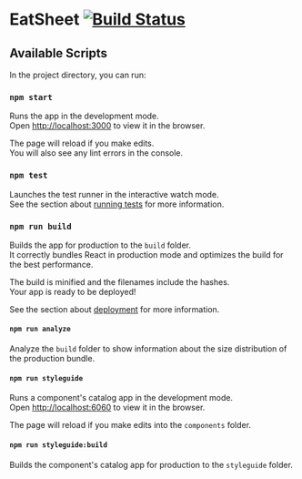 # EatSheet [![Build Status](https://travis-ci.org/dakingas/eatsheet.svg?branch=master)](https://travis-ci.org/dakingas/eatsheet)

## Available Scripts

In the project directory, you can run:

### `npm start`

Runs the app in the development mode.<br>
Open [http://localhost:3000](http://localhost:3000) to view it in the browser.

The page will reload if you make edits.<br>
You will also see any lint errors in the console.

### `npm test`

Launches the test runner in the interactive watch mode.<br>
See the section about [running tests](https://facebook.github.io/create-react-app/docs/running-tests) for more information.

### `npm run build`

Builds the app for production to the `build` folder.<br>
It correctly bundles React in production mode and optimizes the build for the best performance.

The build is minified and the filenames include the hashes.<br>
Your app is ready to be deployed!

See the section about [deployment](https://facebook.github.io/create-react-app/docs/deployment) for more information.

#### `npm run analyze`

Analyze the `build` folder to show information about the size distribution of the production bundle.

#### `npm run styleguide`

Runs a component's catalog app in the development mode.<br>
Open [http://localhost:6060](http://localhost:6060) to view it in the browser.

The page will reload if you make edits into the `components` folder.

#### `npm run styleguide:build`

Builds the component's catalog app for production to the `styleguide` folder.
